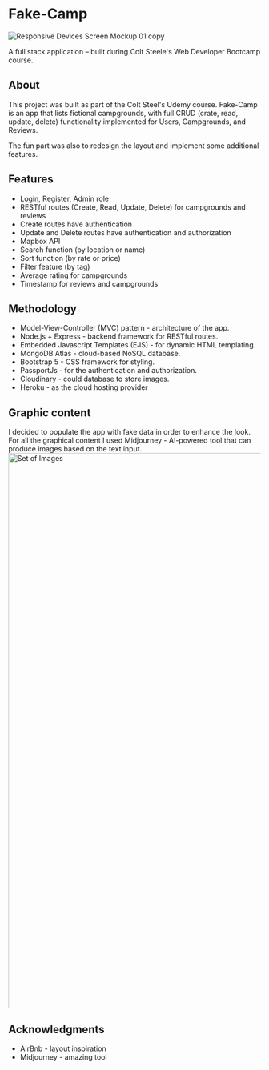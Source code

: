 # Fake-Camp
![Responsive Devices Screen Mockup 01 copy](https://user-images.githubusercontent.com/112871458/192145501-b2cc34ee-07d5-48fe-9259-756ea0090c84.jpg)

A full stack application – built during Colt Steele's Web Developer Bootcamp course.

## About

This project was built as part of the Colt Steel's Udemy course. Fake-Camp is an app that lists fictional campgrounds, with full CRUD (crate, read, update, delete) functionality implemented for Users, Campgrounds, and Reviews. 

The fun part was also to redesign the layout and implement some additional features. 

## Features
* Login, Register, Admin role
* RESTful routes (Create, Read, Update, Delete) for campgrounds and reviews
* Create routes have authentication
* Update and Delete routes have authentication and authorization
* Mapbox API
* Search function (by location or name)
* Sort function (by rate or price)
* Filter feature (by tag)
* Average rating for campgrounds
* Timestamp for reviews and campgrounds

## Methodology

* Model-View-Controller (MVC) pattern - architecture of the app.
* Node.js + Express - backend framework for RESTful routes.
* Embedded Javascript Templates (EJS) - for dynamic HTML templating.
* MongoDB Atlas - cloud-based NoSQL database.
* Bootstrap 5 - CSS framework for styling.
* PassportJs - for the authentication and authorization.
* Cloudinary - could database to store images.
* Heroku - as the cloud hosting provider

## Graphic content
I decided to populate the app with fake data in order to enhance the look. For all the graphical content I used Midjourney - AI-powered tool that can produce images based on the text input.
<img width="1110" alt="Set of Images" src="https://user-images.githubusercontent.com/112871458/192144890-6fc31324-0e05-4005-8176-0bac0a15fb96.png">

## Acknowledgments
* AirBnb - layout inspiration
* Midjourney - amazing tool
